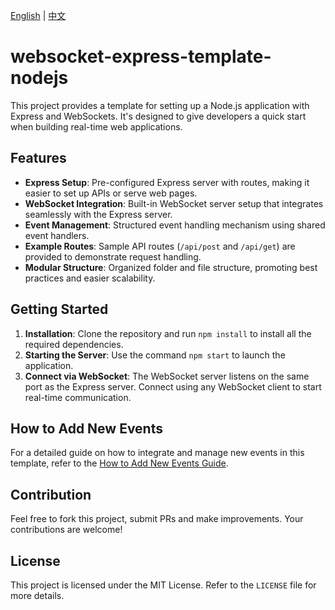 [English](README.md) | [中文](README_ZH.md)
# websocket-express-template-nodejs

This project provides a template for setting up a Node.js application with Express and WebSockets. It's designed to give developers a quick start when building real-time web applications.

## Features

- **Express Setup**: Pre-configured Express server with routes, making it easier to set up APIs or serve web pages.
- **WebSocket Integration**: Built-in WebSocket server setup that integrates seamlessly with the Express server.
- **Event Management**: Structured event handling mechanism using shared event handlers.
- **Example Routes**: Sample API routes (`/api/post` and `/api/get`) are provided to demonstrate request handling.
- **Modular Structure**: Organized folder and file structure, promoting best practices and easier scalability.

## Getting Started

1. **Installation**: Clone the repository and run `npm install` to install all the required dependencies.
2. **Starting the Server**: Use the command `npm start` to launch the application.
3. **Connect via WebSocket**: The WebSocket server listens on the same port as the Express server. Connect using any WebSocket client to start real-time communication.

## How to Add New Events
For a detailed guide on how to integrate and manage new events in this template, refer to the [How to Add New Events Guide](Tutorial/HowToAddEvents_EN.md).

## Contribution

Feel free to fork this project, submit PRs and make improvements. Your contributions are welcome!

## License

This project is licensed under the MIT License. Refer to the `LICENSE` file for more details.
